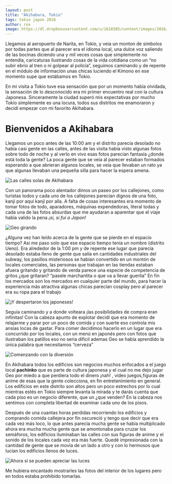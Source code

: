 ```yaml
---
layout: post
title: "Akihabara, Tokio"
tags: tokio japon 2016
author: rox
image: https://dl.dropboxusercontent.com/u/1610385/content/images/2016/01/IMG_1255.JPG
---
```


Llegamos al aeropuerto de Narita, en Tokio, y veia un monton de simbolos por todas partes que al parecer era el idioma local, una dulce voz saliendo de las bocinas diciendo una y mil veces cosas que simplemente no entendía, caricaturas ilustrando cosas de la vida cotidiana como un “no subir ebrio al tren o ni golpear al policía”, seguimos caminando y de repente en el módulo de información unas chicas luciendo el Kimono en ese momento supe que estábamos en Tokio.

En mi visita a Tokio tuve esa sensación que por un momento había olvidada, la sensación de lo desconocido era mi primer encuentro real con la cultura Japonesa. Sinceramente la ciudad superó mis expectativas por mucho Tokio simplemente es una locura, todos sus distritos me enamoraron y decidí empezar con mi favorito Akihabara.

 # Bienvenidos a Akihabara

Llegamos un poco antes de las 10:00 am y el distrito parecía desolado no había casi gente en las calles, antes de las visita había visto algunas fotos sobre todo de noche y al verlo en vivo esas fotos parecian fantasía ¿donde está toda la gente? La poca gente que se veía al parecer estaban formados esperando a que abrieran algunos locales, se veía que llevaban un rato ya que algunas llevaban una pequeña silla para hacer la espera amena.

![Las calles solas de Akihabara](https://dl.dropboxusercontent.com/u/1610385/content/images/2016/01/IMG_1133.JPG)

Con un panorama poco alentador dimos un paseo por los  callejones, como turistas  todos y cada uno de los callejones parecían dignos de una foto, kanji por aquí kanjí por alla. A falta de cosas interesantes era momento de tomar fotos de todo, aparadores,  máquinas expendedoras, literal todas y cada una de las fotos absurdas que me ayudaran a aparentar que el viaje había valido la pena *¡si, si fui a Japon!*

![Geo girando](https://dl.dropboxusercontent.com/u/1610385/content/images/2016/01/2016-01-02%2009.13.54.jpg)

¿Alguna vez han leído acerca de la gente que se pierde en el espacio tiempo? Asi me paso solo que ese espacio tiempo tenía un nombre (distrito Ueno). Era alrededor de la 1:00 pm y de repente ese lugar que parecía desolado estaba lleno de gente que salía en cantidades industriales del subway, los pasillos misteriosos se habían convertido en un montón de locales comerciales, las personas que trabajan en las tiendas estaban afuera gritando y gritando de verda parece una especie de competencia de gritos ¿que gritaran? “pasele marchantita o que va a llevar guerita” En fin los mercados son los mercados en cualquier parte del mundo, para hacer la experiencia más atractiva algunas chicas parecían cosplay pero al parecer era su ropa para el trabajo

![¡Y despertaron los japoneses!](https://dl.dropboxusercontent.com/u/1610385/content/images/2016/01/IMG_1232.JPG)

Seguía caminando y a  donde volteara ¡las posibilidades de compra eran infinitas! Con la cabeza apunto de explotar decidí que era momento de relajarme y parar por un poco de comida y con suerte  eso controla mis ansias locas de gastar. Para comer decidimos hacerlo en un lugar que era concurrido por los locales, con un menú en japonés pero con fotos que ilustraban los patillos eso no seria dificil ademas Geo se había aprendido la única palabra que necesitamos “cerveza”

 ![Comenzando con la diversión](https://dl.dropboxusercontent.com/u/1610385/content/images/2016/01/IMG_1246.JPG)

En Akihabara todos los edificios son negocios muchos enfocados a el juego local **pachinko** que es parte de cultura japonesa y el cual no me dejo jugar Geo por miedo a que perdiera todo el dinero ¡nah! , video juegos,figuras de anime de esas que la gente colecciona, en fin entretenimiento en general. Los edificios en este distrito son altos pero un poco estrechos por lo cual mientras estés en Tokio siempre levanta la mirada y te darás cuenta que cada piso es un negocio diferente, que un ¿que venden? En la cabeza nos sentimos con completa libertad de examinar cada uno de los pisos.

Después de una cuantas horas perdidas recorriendo los edificios y comprando comida callejera por fin oscureció y tengo que decir que era cada vez más loco, lo que antes parecía mucha gente se había multiplicado ahora era mucha mucha gente que se amontonaba para cruzar los semáforos, los edificios iluminaban las calles con sus figuras de anime y el sonido de los locales cada vez era más fuerte. Quedé impresionada con la cantidad de gente que se movía de un lado a otro y con lo hermosos que lucían los edificios llenos de luces.

![Ahora sí se pueden apreciar las luces](https://dl.dropboxusercontent.com/u/1610385/content/images/2016/01/IMG_1261.JPG)

Me hubiera encantado mostrarles las fotos del interior de los lugares pero en todos estaba prohibido tomarlas.

